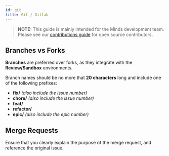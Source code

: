 ```yaml
---
id: git
title: Git / Gitlab
---
```


> **NOTE:** This guide is mainly intended for the Minds development team. Please see our [contributions guide](contributing/contributing.md) for open source contributors.

## Branches vs Forks

**Branches** are preferred over forks, as they integrate with the **Review/Sandbox** environments.

Branch names should be no more that **20 characters** long and include one of the following prefixes:

- **fix/** *(also include the issue number)*
- **chore/** *(also include the issue number)*
- **feat/**
- **refactor/**
- **epic/** *(also include the epic number)*

## Merge Requests

Ensure that you clearly explain the purpose of the merge request, and reference the original issue. 